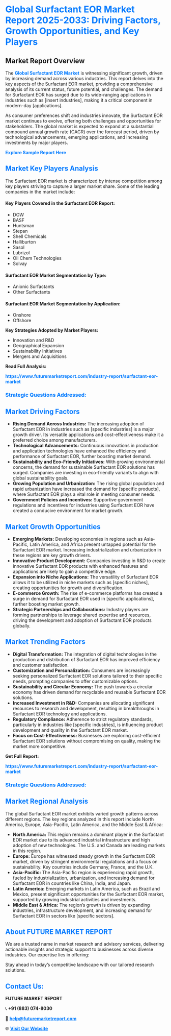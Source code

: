 <h1 style="color: #007BFF;">Global Surfactant EOR Market Report 2025-2033: Driving Factors, Growth Opportunities, and Key Players</h1>

<section id="overview">
<h2>Market Report Overview</h2>
<p>The <a href="https://www.futuremarketreport.com/industry-report/surfactant-eor-market" style="color: #007BFF; text-decoration: none;"><strong>Global Surfactant EOR Market</strong></a> is witnessing significant growth, driven by increasing demand across various industries. This report delves into the key aspects of the Surfactant EOR market, providing a comprehensive analysis of its current status, future potential, and challenges. The demand for Surfactant EOR has surged due to its wide-ranging applications in industries such as [insert industries], making it a critical component in modern-day [applications].</p>
<p>As consumer preferences shift and industries innovate, the Surfactant EOR market continues to evolve, offering both challenges and opportunities for stakeholders. The global market is expected to expand at a substantial compound annual growth rate (CAGR) over the forecast period, driven by technological advancements, emerging applications, and increasing investments by major players.</p>
</section>

<section id="overview">
<p><a href="https://www.futuremarketreport.com/request-sample/reportId=88662" style="color: #007BFF; text-decoration: none;"><strong>Explore Sample Report Here</strong></a></p>
</section>

<section id="key-players">
<h2 style="color: #007BFF;">Market Key Players Analysis</h2>
<p>The Surfactant EOR market is characterized by intense competition among key players striving to capture a larger market share. Some of the leading companies in the market include:</p>
<h4>Key Players Covered in the Surfactant EOR Report:</h4>
<ul><li>DOW</li><li>BASF</li><li>Huntsman</li><li>Stepan</li><li>Shell Chemicals</li><li>Halliburton</li><li>Sasol</li><li>Lubrizol</li><li>Oil Chem Technologies</li><li>Solvay</li></ul>
<h4>Surfactant EOR Market Segmentation by Type:</h4>
<ul><li>Anionic Surfactants</li><li>Other Surfactants</li></ul>

<h4>Surfactant EOR Market Segmentation by Application:</h4>
<ul><li>Onshore</li><li>Offshore</li></ul>
<p><strong>Key Strategies Adopted by Market Players:</strong></p>
<ul>
<li>Innovation and R&D</li>
<li>Geographical Expansion</li>
<li>Sustainability Initiatives</li>
<li>Mergers and Acquisitions</li>
</ul>
</section>

<section>
<p><strong>Read Full Analysis: </strong></p><a href="https://www.futuremarketreport.com/industry-report/surfactant-eor-market" style="color: #007BFF; text-decoration: none;"><strong>https://www.futuremarketreport.com/industry-report/surfactant-eor-market</strong></a>
<h3 style="color: #007BFF;">Strategic Questions Addressed:</h3>
</section>

<section id="driving-factors">
<h2 style="color: #007BFF;">Market Driving Factors</h2>
<ul>
<li><strong>Rising Demand Across Industries:</strong> The increasing adoption of Surfactant EOR in industries such as [specific industries] is a major growth driver. Its versatile applications and cost-effectiveness make it a preferred choice among manufacturers.</li>
<li><strong>Technological Advancements:</strong> Continuous innovations in production and application technologies have enhanced the efficiency and performance of Surfactant EOR, further boosting market demand.</li>
<li><strong>Sustainability and Eco-Friendly Initiatives:</strong> With growing environmental concerns, the demand for sustainable Surfactant EOR solutions has surged. Companies are investing in eco-friendly variants to align with global sustainability goals.</li>
<li><strong>Growing Population and Urbanization:</strong> The rising global population and rapid urbanization have increased the demand for [specific products], where Surfactant EOR plays a vital role in meeting consumer needs.</li>
<li><strong>Government Policies and Incentives:</strong> Supportive government regulations and incentives for industries using Surfactant EOR have created a conducive environment for market growth.</li>
</ul>
</section>

<section id="growth-opportunities">
<h2 style="color: #007BFF;">Market Growth Opportunities</h2>
<ul>
<li><strong>Emerging Markets:</strong> Developing economies in regions such as Asia-Pacific, Latin America, and Africa present untapped potential for the Surfactant EOR market. Increasing industrialization and urbanization in these regions are key growth drivers.</li>
<li><strong>Innovative Product Development:</strong> Companies investing in R&D to create innovative Surfactant EOR products with enhanced features and applications are likely to gain a competitive edge.</li>
<li><strong>Expansion into Niche Applications:</strong> The versatility of Surfactant EOR allows it to be utilized in niche markets such as [specific niches], creating opportunities for growth and diversification.</li>
<li><strong>E-commerce Growth:</strong> The rise of e-commerce platforms has created a surge in demand for Surfactant EOR used in [specific applications], further boosting market growth.</li>
<li><strong>Strategic Partnerships and Collaborations:</strong> Industry players are forming partnerships to leverage shared expertise and resources, driving the development and adoption of Surfactant EOR products globally.</li>
</ul>
</section>

<section id="trending-factors">
<h2 style="color: #007BFF;">Market Trending Factors</h2>
<ul>
<li><strong>Digital Transformation:</strong> The integration of digital technologies in the production and distribution of Surfactant EOR has improved efficiency and customer satisfaction.</li>
<li><strong>Customization and Personalization:</strong> Consumers are increasingly seeking personalized Surfactant EOR solutions tailored to their specific needs, prompting companies to offer customizable options.</li>
<li><strong>Sustainability and Circular Economy:</strong> The push towards a circular economy has driven demand for recyclable and reusable Surfactant EOR solutions.</li>
<li><strong>Increased Investment in R&D:</strong> Companies are allocating significant resources to research and development, resulting in breakthroughs in Surfactant EOR technology and applications.</li>
<li><strong>Regulatory Compliance:</strong> Adherence to strict regulatory standards, particularly in industries like [specific industries], is influencing product development and quality in the Surfactant EOR market.</li>
<li><strong>Focus on Cost-Effectiveness:</strong> Businesses are exploring cost-efficient Surfactant EOR solutions without compromising on quality, making the market more competitive.</li>
</ul>
</section>

<section>
<p><strong>Get Full Report: </strong></p><a href="https://www.futuremarketreport.com/industry-report/surfactant-eor-market" style="color: #007BFF; text-decoration: none;"><strong>https://www.futuremarketreport.com/industry-report/surfactant-eor-market</strong></a>
<h3 style="color: #007BFF;">Strategic Questions Addressed:</h3>
</section>


<section id="regional-analysis">
<h2 style="color: #007BFF;">Market Regional Analysis</h2>
<p>The global Surfactant EOR market exhibits varied growth patterns across different regions. The key regions analyzed in this report include North America, Europe, Asia-Pacific, Latin America, and the Middle East & Africa:</p>
<ul>
<li><strong>North America:</strong> This region remains a dominant player in the Surfactant EOR market due to its advanced industrial infrastructure and high adoption of new technologies. The U.S. and Canada are leading markets in this region.</li>
<li><strong>Europe:</strong> Europe has witnessed steady growth in the Surfactant EOR market, driven by stringent environmental regulations and a focus on sustainability. Key countries include Germany, France, and the U.K.</li>
<li><strong>Asia-Pacific:</strong> The Asia-Pacific region is experiencing rapid growth, fueled by industrialization, urbanization, and increasing demand for Surfactant EOR in countries like China, India, and Japan.</li>
<li><strong>Latin America:</strong> Emerging markets in Latin America, such as Brazil and Mexico, present significant opportunities for the Surfactant EOR market, supported by growing industrial activities and investments.</li>
<li><strong>Middle East & Africa:</strong> The region’s growth is driven by expanding industries, infrastructure development, and increasing demand for Surfactant EOR in sectors like [specific sectors].</li>
</ul>
</section>

<footer>
<h2 style="color: #007BFF;">About FUTURE MARKET REPORT</h2>
<p>We are a trusted name in market research and advisory services, delivering actionable insights and strategic support to businesses across diverse industries. Our expertise lies in offering:</p>

<p>Stay ahead in today’s competitive landscape with our tailored research solutions.</p>

<h2 style="color: #007BFF;">Contact Us:</h2>
<p><strong>FUTURE MARKET REPORT</strong></p>
<p>📞 <strong>+91 (883) 074-8030</strong></p>
<p>📧 <strong><a href="mailto:help@futuremarketreport.com" style="color: #007BFF;">help@futuremarketreport.com</a></strong></p>
<p>🌐 <strong><a href="https://www.futuremarketreport.com/" style="color: #007BFF;">Visit Our Website</a></strong></p>
</footer>